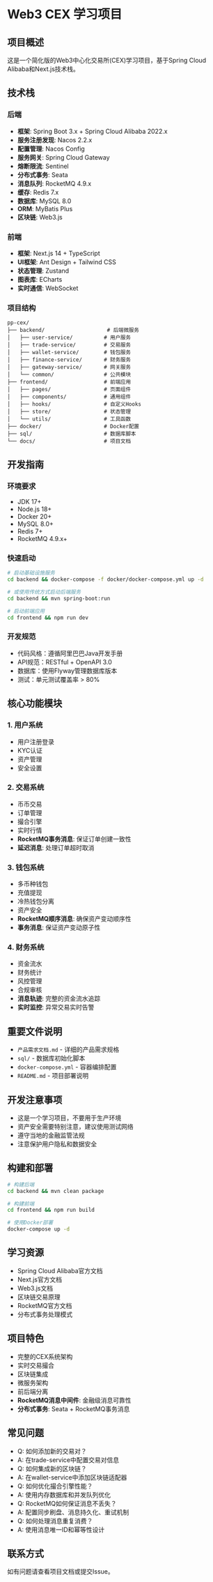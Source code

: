 # Web3 CEX 学习项目

## 项目概述
这是一个简化版的Web3中心化交易所(CEX)学习项目，基于Spring Cloud Alibaba和Next.js技术栈。

## 技术栈

### 后端
- **框架**: Spring Boot 3.x + Spring Cloud Alibaba 2022.x
- **服务注册发现**: Nacos 2.2.x
- **配置管理**: Nacos Config
- **服务网关**: Spring Cloud Gateway
- **熔断限流**: Sentinel
- **分布式事务**: Seata
- **消息队列**: RocketMQ 4.9.x
- **缓存**: Redis 7.x
- **数据库**: MySQL 8.0
- **ORM**: MyBatis Plus
- **区块链**: Web3.js

### 前端
- **框架**: Next.js 14 + TypeScript
- **UI框架**: Ant Design + Tailwind CSS
- **状态管理**: Zustand
- **图表库**: ECharts
- **实时通信**: WebSocket

### 项目结构
```
pp-cex/
├── backend/                    # 后端微服务
│   ├── user-service/          # 用户服务
│   ├── trade-service/         # 交易服务
│   ├── wallet-service/        # 钱包服务
│   ├── finance-service/       # 财务服务
│   ├── gateway-service/       # 网关服务
│   └── common/                # 公共模块
├── frontend/                  # 前端应用
│   ├── pages/                 # 页面组件
│   ├── components/            # 通用组件
│   ├── hooks/                 # 自定义Hooks
│   ├── store/                 # 状态管理
│   └── utils/                 # 工具函数
├── docker/                    # Docker配置
├── sql/                       # 数据库脚本
└── docs/                      # 项目文档
```

## 开发指南

### 环境要求
- JDK 17+
- Node.js 18+
- Docker 20+
- MySQL 8.0+
- Redis 7+
- RocketMQ 4.9.x+

### 快速启动
```bash
# 启动基础设施服务
cd backend && docker-compose -f docker/docker-compose.yml up -d

# 或使用传统方式启动后端服务
cd backend && mvn spring-boot:run

# 启动前端应用
cd frontend && npm run dev
```

### 开发规范
- 代码风格：遵循阿里巴巴Java开发手册
- API规范：RESTful + OpenAPI 3.0
- 数据库：使用Flyway管理数据库版本
- 测试：单元测试覆盖率 > 80%

## 核心功能模块

### 1. 用户系统
- 用户注册登录
- KYC认证
- 资产管理
- 安全设置

### 2. 交易系统
- 币币交易
- 订单管理
- 撮合引擎
- 实时行情
- **RocketMQ事务消息**: 保证订单创建一致性
- **延迟消息**: 处理订单超时取消

### 3. 钱包系统
- 多币种钱包
- 充值提现
- 冷热钱包分离
- 资产安全
- **RocketMQ顺序消息**: 确保资产变动顺序性
- **事务消息**: 保证资产变动原子性

### 4. 财务系统
- 资金流水
- 财务统计
- 风控管理
- 合规审核
- **消息轨迹**: 完整的资金流水追踪
- **实时监控**: 异常交易实时告警

## 重要文件说明
- `产品需求文档.md` - 详细的产品需求规格
- `sql/` - 数据库初始化脚本
- `docker-compose.yml` - 容器编排配置
- `README.md` - 项目部署说明

## 开发注意事项
- 这是一个学习项目，不要用于生产环境
- 资产安全需要特别注意，建议使用测试网络
- 遵守当地的金融监管法规
- 注意保护用户隐私和数据安全

## 构建和部署
```bash
# 构建后端
cd backend && mvn clean package

# 构建前端
cd frontend && npm run build

# 使用Docker部署
docker-compose up -d
```

## 学习资源
- Spring Cloud Alibaba官方文档
- Next.js官方文档
- Web3.js文档
- 区块链交易原理
- RocketMQ官方文档
- 分布式事务处理模式

## 项目特色
- 完整的CEX系统架构
- 实时交易撮合
- 区块链集成
- 微服务架构
- 前后端分离
- **RocketMQ消息中间件**: 金融级消息可靠性
- **分布式事务**: Seata + RocketMQ事务消息

## 常见问题
- Q: 如何添加新的交易对？
- A: 在trade-service中配置交易对信息
- Q: 如何集成新的区块链？
- A: 在wallet-service中添加区块链适配器
- Q: 如何优化撮合引擎性能？
- A: 使用内存数据库和并发队列优化
- Q: RocketMQ如何保证消息不丢失？
- A: 配置同步刷盘、消息持久化、重试机制
- Q: 如何处理消息重复消费？
- A: 使用消息唯一ID和幂等性设计

## 联系方式
如有问题请查看项目文档或提交Issue。